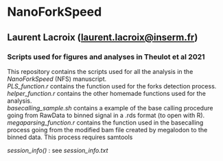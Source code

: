 # NanoForkSpeed
## Laurent Lacroix (laurent.lacroix@inserm.fr)
### Scripts used for figures and analyses in Theulot et al 2021

This repository contains the scripts used for all the analysis in the *NanoForkSpeed* (NFS) manuscript.  
*PLS_function.r* contains the function used for the forks detection process.  
*helper_function.r* contains the other homemade functions used for the analysis.  
*basecalling_sample.sh* contains a example of the base calling procedure going from RawData to binned signal in a .rds format (to open with R).  
*megaparsing_function.r* contains the function used in the basecalling process going from the modified bam file created by megalodon to the binned data. This process requires samtools  

*session_info()* : see *session_info.txt*
